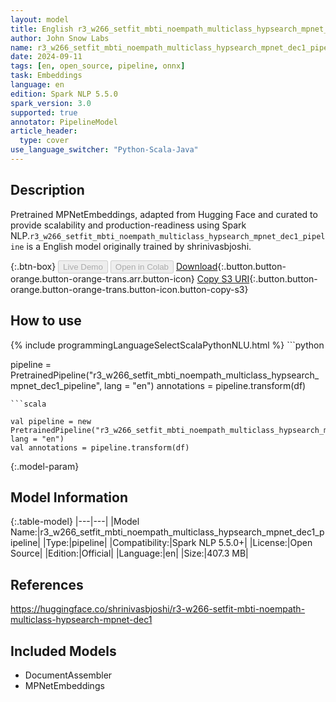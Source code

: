 ```yaml
---
layout: model
title: English r3_w266_setfit_mbti_noempath_multiclass_hypsearch_mpnet_dec1_pipeline pipeline MPNetEmbeddings from shrinivasbjoshi
author: John Snow Labs
name: r3_w266_setfit_mbti_noempath_multiclass_hypsearch_mpnet_dec1_pipeline
date: 2024-09-11
tags: [en, open_source, pipeline, onnx]
task: Embeddings
language: en
edition: Spark NLP 5.5.0
spark_version: 3.0
supported: true
annotator: PipelineModel
article_header:
  type: cover
use_language_switcher: "Python-Scala-Java"
---
```


## Description

Pretrained MPNetEmbeddings, adapted from Hugging Face and curated to provide scalability and production-readiness using Spark NLP.`r3_w266_setfit_mbti_noempath_multiclass_hypsearch_mpnet_dec1_pipeline` is a English model originally trained by shrinivasbjoshi.

{:.btn-box}
<button class="button button-orange" disabled>Live Demo</button>
<button class="button button-orange" disabled>Open in Colab</button>
[Download](https://s3.amazonaws.com/auxdata.johnsnowlabs.com/public/models/r3_w266_setfit_mbti_noempath_multiclass_hypsearch_mpnet_dec1_pipeline_en_5.5.0_3.0_1726054801614.zip){:.button.button-orange.button-orange-trans.arr.button-icon}
[Copy S3 URI](s3://auxdata.johnsnowlabs.com/public/models/r3_w266_setfit_mbti_noempath_multiclass_hypsearch_mpnet_dec1_pipeline_en_5.5.0_3.0_1726054801614.zip){:.button.button-orange.button-orange-trans.button-icon.button-copy-s3}

## How to use



<div class="tabs-box" markdown="1">
{% include programmingLanguageSelectScalaPythonNLU.html %}
```python

pipeline = PretrainedPipeline("r3_w266_setfit_mbti_noempath_multiclass_hypsearch_mpnet_dec1_pipeline", lang = "en")
annotations =  pipeline.transform(df)   

```
```scala

val pipeline = new PretrainedPipeline("r3_w266_setfit_mbti_noempath_multiclass_hypsearch_mpnet_dec1_pipeline", lang = "en")
val annotations = pipeline.transform(df)

```
</div>

{:.model-param}
## Model Information

{:.table-model}
|---|---|
|Model Name:|r3_w266_setfit_mbti_noempath_multiclass_hypsearch_mpnet_dec1_pipeline|
|Type:|pipeline|
|Compatibility:|Spark NLP 5.5.0+|
|License:|Open Source|
|Edition:|Official|
|Language:|en|
|Size:|407.3 MB|

## References

https://huggingface.co/shrinivasbjoshi/r3-w266-setfit-mbti-noempath-multiclass-hypsearch-mpnet-dec1

## Included Models

- DocumentAssembler
- MPNetEmbeddings
